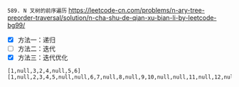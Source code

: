 
`589. N 叉树的前序遍历` https://leetcode-cn.com/problems/n-ary-tree-preorder-traversal/solution/n-cha-shu-de-qian-xu-bian-li-by-leetcode-bg99/
- [x] 方法一：递归
- [ ] 方法二：迭代
- [x] 方法三：迭代优化

```
[1,null,3,2,4,null,5,6]
[1,null,2,3,4,5,null,null,6,7,null,8,null,9,10,null,null,11,null,12,null,13,null,null,14]
```
